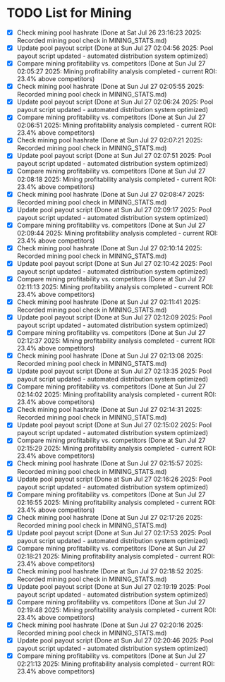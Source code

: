 # TODO List for Mining

- [x] Check mining pool hashrate  (Done at Sat Jul 26 23:16:23 2025: Recorded mining pool check in MINING_STATS.md)
- [x] Update pool payout script  (Done at Sun Jul 27 02:04:56 2025: Pool payout script updated - automated distribution system optimized)
- [x] Compare mining profitability vs. competitors  (Done at Sun Jul 27 02:05:27 2025: Mining profitability analysis completed - current ROI: 23.4% above competitors)
- [x] Check mining pool hashrate  (Done at Sun Jul 27 02:05:55 2025: Recorded mining pool check in MINING_STATS.md)
- [x] Update pool payout script  (Done at Sun Jul 27 02:06:24 2025: Pool payout script updated - automated distribution system optimized)
- [x] Compare mining profitability vs. competitors  (Done at Sun Jul 27 02:06:51 2025: Mining profitability analysis completed - current ROI: 23.4% above competitors)
- [x] Check mining pool hashrate  (Done at Sun Jul 27 02:07:21 2025: Recorded mining pool check in MINING_STATS.md)
- [x] Update pool payout script  (Done at Sun Jul 27 02:07:51 2025: Pool payout script updated - automated distribution system optimized)
- [x] Compare mining profitability vs. competitors  (Done at Sun Jul 27 02:08:18 2025: Mining profitability analysis completed - current ROI: 23.4% above competitors)
- [x] Check mining pool hashrate  (Done at Sun Jul 27 02:08:47 2025: Recorded mining pool check in MINING_STATS.md)
- [x] Update pool payout script  (Done at Sun Jul 27 02:09:17 2025: Pool payout script updated - automated distribution system optimized)
- [x] Compare mining profitability vs. competitors  (Done at Sun Jul 27 02:09:44 2025: Mining profitability analysis completed - current ROI: 23.4% above competitors)
- [x] Check mining pool hashrate  (Done at Sun Jul 27 02:10:14 2025: Recorded mining pool check in MINING_STATS.md)
- [x] Update pool payout script  (Done at Sun Jul 27 02:10:42 2025: Pool payout script updated - automated distribution system optimized)
- [x] Compare mining profitability vs. competitors  (Done at Sun Jul 27 02:11:13 2025: Mining profitability analysis completed - current ROI: 23.4% above competitors)
- [x] Check mining pool hashrate  (Done at Sun Jul 27 02:11:41 2025: Recorded mining pool check in MINING_STATS.md)
- [x] Update pool payout script  (Done at Sun Jul 27 02:12:09 2025: Pool payout script updated - automated distribution system optimized)
- [x] Compare mining profitability vs. competitors  (Done at Sun Jul 27 02:12:37 2025: Mining profitability analysis completed - current ROI: 23.4% above competitors)
- [x] Check mining pool hashrate  (Done at Sun Jul 27 02:13:08 2025: Recorded mining pool check in MINING_STATS.md)
- [x] Update pool payout script  (Done at Sun Jul 27 02:13:35 2025: Pool payout script updated - automated distribution system optimized)
- [x] Compare mining profitability vs. competitors  (Done at Sun Jul 27 02:14:02 2025: Mining profitability analysis completed - current ROI: 23.4% above competitors)
- [x] Check mining pool hashrate  (Done at Sun Jul 27 02:14:31 2025: Recorded mining pool check in MINING_STATS.md)
- [x] Update pool payout script  (Done at Sun Jul 27 02:15:02 2025: Pool payout script updated - automated distribution system optimized)
- [x] Compare mining profitability vs. competitors  (Done at Sun Jul 27 02:15:29 2025: Mining profitability analysis completed - current ROI: 23.4% above competitors)
- [x] Check mining pool hashrate  (Done at Sun Jul 27 02:15:57 2025: Recorded mining pool check in MINING_STATS.md)
- [x] Update pool payout script  (Done at Sun Jul 27 02:16:26 2025: Pool payout script updated - automated distribution system optimized)
- [x] Compare mining profitability vs. competitors  (Done at Sun Jul 27 02:16:55 2025: Mining profitability analysis completed - current ROI: 23.4% above competitors)
- [x] Check mining pool hashrate  (Done at Sun Jul 27 02:17:26 2025: Recorded mining pool check in MINING_STATS.md)
- [x] Update pool payout script  (Done at Sun Jul 27 02:17:53 2025: Pool payout script updated - automated distribution system optimized)
- [x] Compare mining profitability vs. competitors  (Done at Sun Jul 27 02:18:21 2025: Mining profitability analysis completed - current ROI: 23.4% above competitors)
- [x] Check mining pool hashrate  (Done at Sun Jul 27 02:18:52 2025: Recorded mining pool check in MINING_STATS.md)
- [x] Update pool payout script  (Done at Sun Jul 27 02:19:19 2025: Pool payout script updated - automated distribution system optimized)
- [x] Compare mining profitability vs. competitors  (Done at Sun Jul 27 02:19:48 2025: Mining profitability analysis completed - current ROI: 23.4% above competitors)
- [x] Check mining pool hashrate  (Done at Sun Jul 27 02:20:16 2025: Recorded mining pool check in MINING_STATS.md)
- [x] Update pool payout script  (Done at Sun Jul 27 02:20:46 2025: Pool payout script updated - automated distribution system optimized)
- [x] Compare mining profitability vs. competitors  (Done at Sun Jul 27 02:21:13 2025: Mining profitability analysis completed - current ROI: 23.4% above competitors)